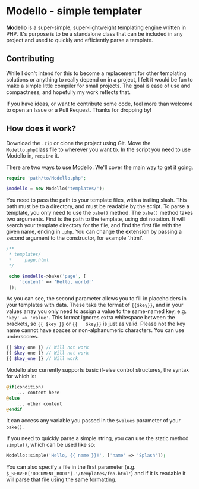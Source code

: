 # Modello - simple templater

**Modello** is a super-simple, super-lightweight templating engine written in PHP. It's purpose is to be a standalone class that can be included in any project and used to quickly and efficiently parse a template.

## Contributing
While I don't intend for this to become a replacement for other templating solutions or anything to really depend on in a project, I felt it would be fun to make a simple little compiler for small projects. The goal is ease of use and compactness, and hopefully my work reflects that.

If you have ideas, or want to contribute some code, feel more than welcome to open an Issue or a Pull Request. Thanks for dropping by!

## How does it work?

Download the `.zip` or clone the project using Git. Move the `Modello.php`class file to wherever you want to. In the script you need to use Modello in, `require` it.

There are two ways to use Modello. We'll cover the main way to get it going.

```php
require 'path/to/Modello.php';

$modello = new Modello('templates/');
```
You need to pass the path to your template files, with a trailing slash. This path must be to a directory, and must be readable by the script. To parse a template, you only need to use the `bake()` method. The `bake()` method takes two arguments. First is the path to the template, using dot notation. It will search your template directory for the file, and find the first file with the given name, ending in `.php`. You can change the extension by passing a second argument to the constructor, for example '.html'.

```php
/**
 * templates/
 *     page.html
 */

 echo $modello->bake('page', [
     'content' => 'Hello, world!'
 ]);
```

As you can see, the second parameter allows you to fill in placeholders in your templates with data. These take the format of `{{$key}}`, and in your values array you only need to assign a value to the same-named key, e.g. `'key' => 'value'`. This format ignores extra whitespace between the brackets, so `{{ $key }}` or `{{   $key}}` is just as valid. Please not the key name cannot have spaces or non-alphanumeric characters. You can use underscores.

```php
{{ $key one }} // Will not work
{{ $key-one }} // Will not work
{{ $key_one }} // Will work
```

Modello also currently supports basic if-else control structures, the syntax for which is:

```php
@if(condition)
    ... content here
@else
    ... other content
@endif
```

It can access any variable you passed in the `$values` parameter of your `bake()`.

If you need to quickly parse a simple string, you can use the static method `simple()`, which can be used like so:

```php
Modello::simple('Hello, {{ name }}!', ['name' => 'Splash']);
```

You can also specify a file in the first parameter (e.g. `$_SERVER['DOCUMENT_ROOT'].'/templates/foo.html'`) and if it is readable it will parse that file using the same formatting.